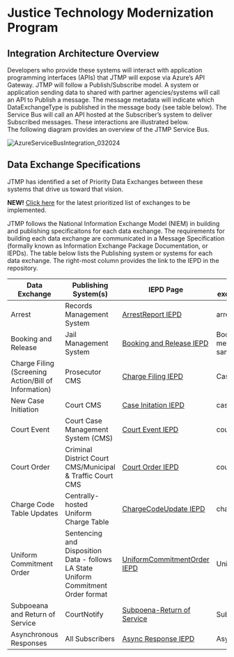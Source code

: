 <h1>Justice Technology Modernization Program</h1>
<h2>Integration Architecture Overview</h2>
<p>Developers who provide these systems will interact with application programming interfaces (APIs) that JTMP will expose via Azure’s API Gateway. ​JTMP will follow a Publish/Subscribe model. ​A system or application sending data to shared with partner agencies/systems will call an API to Publish a message. ​The message metadata will indicate which DataExchangeType is published in the message body (see table below). ​The Service Bus will call an API hosted at the Subscriber’s system to deliver Subscribed messages. ​These interactions are illustrated below. <br>
The following diagram provides an overview of the JTMP Service Bus. ​</p>

![AzureServiceBusIntegration_032024](https://github.com/CityOfNewOrleans/JTMP-Data-Exchange-Specs/assets/164246967/b57a533a-3345-4b62-a3b8-5c11cf4c4e98 "Azure Service Bus")

<h2>Data Exchange Specifications </h2>
<p>JTMP has identified a set of Priority Data Exchanges between these systems that drive us toward that vision.  
 
<b>NEW!</b> [Click here](https://github.com/CityOfNewOrleans/JTMP-Data-Exchange-Specs/blob/main/resources/Orleans%20JTMP%20ESB%20Exchange%20List-20241219.xlsx) for the latest prioritized list of exchanges to be implemented.  
 
JTMP follows the National Information Exchange Model (NIEM) in building and publishing specificaitons for each data exchange. The requirements for building each data exchange are communicated in a Message Specification (formally known as Information Exchange Package Documentation, or IEPDs). The table below lists the Publishing system or systems for each data exchange. The right-most column provides the link to the IEPD in the repository.</p>
 
|Data Exchange |Publishing System(s) |IEPD Page |API Topic-exchangeDataType name|
|-----|------|------|-----|
|Arrest|Records Management System |[ArrestReport IEPD](https://github.com/CityOfNewOrleans/JTMP-Data-Exchange-Specs/blob/main/schemas/ArrestReport_iepd/ArrestReport.md)|arrestReport|
|Booking and Release| Jail Management System|[Booking and Release IEPD](https://github.com/CityOfNewOrleans/JTMP-Data-Exchange-Specs/blob/main/schemas/booking_iepd/BookingAndRelease.md) |Booking Release (two message types share the same schema|
|Charge Filing (Screening Action/Bill of Information) | Prosecutor CMS|[Charge Filing IEPD](https://github.com/CityOfNewOrleans/JTMP-Data-Exchange-Specs/blob/main/schemas/ChargeFiling_iepd/ChargeFiling.md)|CaseChargeFiling|
|New Case Initiation |Court CMS|[Case Initation IEPD](https://github.com/CityOfNewOrleans/JTMP-Data-Exchange-Specs/blob/main/schemas/CaseInitiation_iepd/CaseInitiation.md) |caseInitiation|
|Court Event|Court Case Management System (CMS)|[Court Event IEPD](https://github.com/CityOfNewOrleans/JTMP-Data-Exchange-Specs/blob/main/schemas/CourtEvent_iepd/CourtEventExchange.md) |courtEvent|
|Court Order|Criminal District Court CMS/Municipal & Traffic Court CMS|[Court Order IEPD](https://github.com/CityOfNewOrleans/JTMP-Data-Exchange-Specs/blob/main/schemas/CourtOrder_iepd/CourtOrderExchange.md)|courtOrder|
|Charge Code Table Updates|Centrally-hosted Uniform Charge Table|[ChargeCodeUpdate IEPD](https://github.com/CityOfNewOrleans/JTMP-Data-Exchange-Specs/blob/main/schemas/UniformChargeTable_iepd/ChargeCodeUpdateExchange.md)|chargeUpdate|
|Uniform Commitment Order|Sentencing and Disposition Data - follows LA State Uniform Commitment Order format|[UniformCommitmentOrder IEPD](https://github.com/CityOfNewOrleans/JTMP-Data-Exchange-Specs/blob/main/schemas/UniformCommitmentOrder_iepd/UCO.md)|UniformCommitmentOrder|
|Subpoeana and Return of Service|CourtNotify|[Subpoena-Return of Service](https://github.com/CityOfNewOrleans/JTMP-Data-Exchange-Specs/blob/GJS-Subpoena/schemas/Subpoena_iepd/Subpeona.md)|SubpoenaReturnOfService|
|Asynchronous Responses|All Subscribers|[Async Response IEPD](https://github.com/CityOfNewOrleans/JTMP-Data-Exchange-Specs/blob/main/schemas/AsyncResponse_iepd/AsyncResponse.md)|AsyncResponse|
